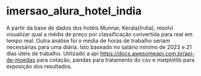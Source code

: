 # imersao_alura_hotel_india

A partir da base de dados dos hotéis Munnar, Kerala(India), resolvi visualizar qual a média de preço por classificação convertida para real em tempo real.
Outra análise foi o média de horas de trabalho seriam necessárias para uma diária. Isto baseado no salário mínimo de 2023 e 21 dias úteis de trabalho.
Utilizado a api https://docs.awesomeapi.com.br/api-de-moedas para cotação, pandas para tratamento do csv e matplotlib para exposição dos resultados.
